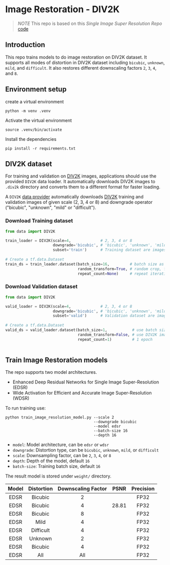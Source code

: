 # Image Restoration - DIV2K
>*NOTE* This repo is based on this *Single Image Super Resolution Repo* [code](https://github.com/krasserm/super-resolution)

## Introduction
This repo trains models to do image restoration on DIV2K dataset. It supports all modes of distortion in DIV2K dataset including `bicubic`, `unknown`, `mild`, and `difficult`. It also restores different downscaling factors `2`, `3`, `4`, and `8`.


## Environment setup

create a virtual environment
```
python -m venv .venv
```
Activate the virtual environment
```
source .venv/bin/activate
```
Install the dependencies 
```
pip install -r requirements.txt
```

## DIV2K dataset

For training and validation on [DIV2K](https://data.vision.ee.ethz.ch/cvl/DIV2K/) images, applications should use the 
provided `DIV2K` data loader. It automatically downloads DIV2K images to `.div2k` directory and converts them to a 
different format for faster loading.

A `DIV2K` [data provider](#div2k-dataset) automatically downloads [DIV2K](https://data.vision.ee.ethz.ch/cvl/DIV2K/) 
training and validation images of given scale (2, 3, 4 or 8) and downgrade operator ("bicubic", "unknown", "mild" or 
"difficult"). 

### Download Training dataset

```python
from data import DIV2K

train_loader = DIV2K(scale=4,             # 2, 3, 4 or 8
                     downgrade='bicubic', # 'bicubic', 'unknown', 'mild' or 'difficult' 
                     subset='train')      # Training dataset are images 001 - 800
                     
# Create a tf.data.Dataset          
train_ds = train_loader.dataset(batch_size=16,         # batch size as described in the EDSR and WDSR papers
                                random_transform=True, # random crop, flip, rotate as described in the EDSR paper
                                repeat_count=None)     # repeat iterating over training images indefinitely
```

### Download Validation dataset

```python
from data import DIV2K

valid_loader = DIV2K(scale=4,             # 2, 3, 4 or 8
                     downgrade='bicubic', # 'bicubic', 'unknown', 'mild' or 'difficult' 
                     subset='valid')      # Validation dataset are images 801 - 900
                     
# Create a tf.data.Dataset          
valid_ds = valid_loader.dataset(batch_size=1,           # use batch size of 1 as DIV2K images have different size
                                random_transform=False, # use DIV2K images in original size 
                                repeat_count=1)         # 1 epoch
                 
```

## Train Image Restoration models

The repo supports two model architectures.

- Enhanced Deep Residual Networks for Single Image Super-Resolution (EDSR)
- Wide Activation for Efficient and Accurate Image Super-Resolution (WDSR)

To run training use:

```
python train_image_resolution_model.py --scale 2
                                       --downgrade bicubic 
                                       --model edsr
                                       --batch-size 16
                                       --depth 16
```
- `model`: Model architecture, can be `edsr` or `wdsr`
- `downgrade`: Distortion type, can be `bicubic`, `unknown`, `mild`, or `difficult`
- `scale`: Downsampling factor, can be `2`, `3`, `4`, or `8`
- `depth`: Depth of the model, default `16`
- `batch-size`: Training batch size, default `16`

The result model is stored under `weight/` directory.

| Model | Distortion | Downscaling Factor |  PSNR  | Precision |
|:-----:|:----------:|:------------------:|:------:|:---------:|
|  EDSR |   Bicubic  |          2         |        |    FP32   |
|  EDSR |   Bicubic  |          4         |  28.81 |    FP32   |
|  EDSR |   Bicubic  |          8         |        |    FP32   |
|  EDSR |    Mild    |          4         |        |    FP32   |
|  EDSR |  Difficult |          4         |        |    FP32   |
|  EDSR |   Unknown  |          2         |        |    FP32   |
|  EDSR |   Bicubic  |          4         |        |    FP32   |
|  EDSR |    All     |         All        |        |    FP32   |